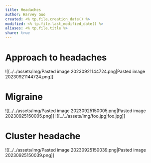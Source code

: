 ```yaml
---
title: Headaches
author: Harvey Guo
created: <% tp.file.creation_date() %>
modified: <% tp.file.last_modified_date() %>
aliases: <% tp.file.title %>
share: true
---
```


# Approach to headaches
![[../../assets/img/Pasted image 20230921144724.png|Pasted image 20230921144724.png]]
# Migraine
![[../../assets/img/Pasted image 20230925150005.png|Pasted image 20230925150005.png]]
![[../../assets/img/foo.jpg|foo.jpg]]
# Cluster headache
![[../../assets/img/Pasted image 20230925150039.png|Pasted image 20230925150039.png]]